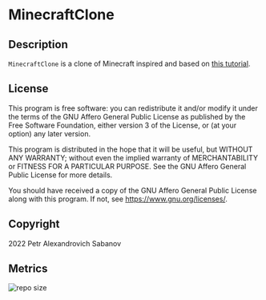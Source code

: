 # MinecraftClone

## Description

`MinecraftClone` is a clone of Minecraft inspired and based on [this tutorial](https://www.youtube.com/playlist?list=PLslRcF4flNQKAAa7W5Jalzi2o4tWqvbKp).

## License

This program is free software: you can redistribute it and/or modify
it under the terms of the GNU Affero General Public License as published by
the Free Software Foundation, either version 3 of the License, or
(at your option) any later version.

This program is distributed in the hope that it will be useful,
but WITHOUT ANY WARRANTY; without even the implied warranty of
MERCHANTABILITY or FITNESS FOR A PARTICULAR PURPOSE.  See the
GNU Affero General Public License for more details.

You should have received a copy of the GNU Affero General Public License
along with this program.  If not, see <https://www.gnu.org/licenses/>.

## Copyright

2022 Petr Alexandrovich Sabanov

## Metrics

![repo size](https://img.shields.io/github/repo-size/pasabanov/MinecraftClone?color=6e54bb)